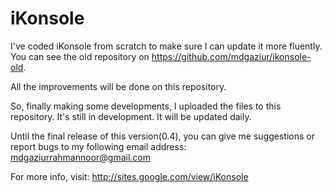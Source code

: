 # iKonsole

I've coded iKonsole from scratch to make sure I can update it more fluently. You can see the old repository on https://github.com/mdgaziur/ikonsole-old.

All the improvements will be done on this repository.

So, finally making some developments, I uploaded the files to this repository. It's still in development. It will be updated daily.

Until the final release of this version(0.4), you can give me suggestions or report bugs to my following email address:
mdgaziurrahmannoor@gmail.com

For more info, visit: http://sites.google.com/view/iKonsole



